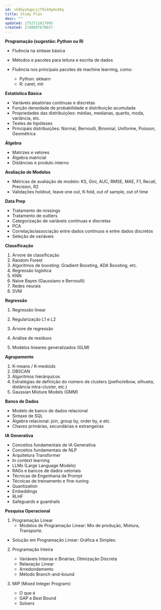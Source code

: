 ```yaml
---
id: s5dbyyhgpczjf9iddg4w36q
title: Study Plan
desc: ""
updated: 1752711817995
created: 1748897878657
---
```


**Programação (sugestão: Python ou R)**

- Fluência na sintaxe básica
- Métodos e pacotes para leitura e escrita de dados
- Fluência nos principais pacotes de machine learning, como:

  - Python: sklearn
  - R: caret, mlr

**Estatística Básica**

- Variáveis aleatórias contínuas e discretas
- Função densidade de probabilidade e distribuição acumulada
- Propriedades das distribuições: médias, medianas, quartis, moda, variância, etc.
- Testes de hipóteses
- Principais distribuições: Normal, Bernoulli, Binomial, Uniforme, Poisson, Geométrica

**Álgebra**

- Matrizes e vetores
- Álgebra matricial
- Distâncias e produto interno

**Avaliação de Modelos**

- Métricas de avaliação de modelo: KS, Gini, AUC, RMSE, MAE, F1, Recall, Precision, R2
- Validações holdout, leave one out, K-fold, out of sample, out of time

**Data Prep**

- Tratamento de missings
- Tratamento de outliers
- Categorização de variáveis contínuas e discretas
- PCA
- Correlação/associação entre dados contínuos e entre dados discretos
- Seleção de variáveis

**Classificação**

1.  Árvore de classificação
2.  Random Forest
3.  Algoritmos de boosting: Gradient Boosting, ADA Boosting, etc.
4.  Regressão logística
5.  KNN
6.  Naive Bayes (Gaussiano e Bernoulli)
7.  Redes neurais
8.  SVM

**Regressão**

1.  Regressão linear
2.  Regularização L1 e L2
3.  Árvore de regressão

4.  Análise de resíduos
5.  Modelos lineares generalizados (GLM)

**Agrupamento**

1.  K-means / K-medoids
2.  DBSCAN
3.  Algoritmos hierárquicos
4.  Estratégias de definição do número de clusters (joelho/elbow, silhueta, distância intra-cluster, etc.)
5.  Gaussian Mixture Models (GMM)

**Banco de Dados**

- Modelo de banco de dados relacional
- Sintaxe de SQL
- Álgebra relacional: join, group by, order by, e etc.
- Chaves primárias, secundárias e estrangeiras

**IA Generativa**

- Conceitos fundamentais de IA Generativa
- Conceitos fundamentais de NLP
- Arquitetura Transformer
- In context learning
- LLMs (Large Language Models)
- RAGs e bancos de dados vetoriais
- Técnicas de Engenharia de Prompt
- Técnicas de treinamento e fine-tuning
- Quantization
- Embeddings
- RLHF
- Safeguards e guardrails

**Pesquisa Operacional**

1.  Programação Linear
    - Modelos de Programação Linear: Mix de produção, Mistura, Transporte.

- Solução em Programação Linear: Gráfica e Simplex.

2.  Programação Inteira

    - Variáveis Inteiras e Binárias, Otimização Discreta
    - Relaxação Linear
    - Arredondamento
    - Método Branch-and-bound

3.  MIP (Mixed Integer Program):
    - O que é
    - GAP e Best Bound
    - Solvers
